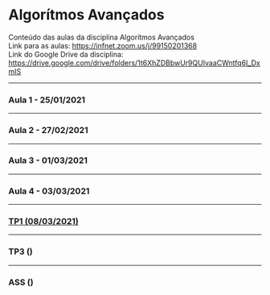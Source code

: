 # Algorítmos Avançados
Conteúdo das aulas da disciplina Algorítmos Avançados
<br>Link para as aulas: https://infnet.zoom.us/j/99150201368
<br>Link do Google Drive da disciplina: https://drive.google.com/drive/folders/1t6XhZDBbwUr9QUIvaaCWntfq6I_DxmIS

---

### Aula 1 - 25/01/2021

---

### Aula 2 - 27/02/2021

---

### Aula 3 - 01/03/2021

---

### Aula 4 - 03/03/2021

---

### [TP1 (08/03/2021)](https://lms.infnet.edu.br/moodle/mod/assign/view.php?id=223653)

---

### TP3 ()

---

### ASS ()
